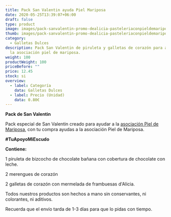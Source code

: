 ```yaml
---
title: Pack San Valentin ayuda Piel Mariposa
date: 2020-05-25T13:39:07+06:00
draft: false
type: product
image: images/pack-sanvalentin-promo-dealicia-pasteleriaconpieldemariposa.jpg
thumb: images/pack-sanvalentin-promo-dealicia-pasteleriaconpieldemariposa-v.jpg
category:
  - Galletas Dulces
description: Pack San Valentin de piruleta y galletas de corazón para ayudar a
  la asociación piel de mariposa.
weight: 100
productWeight: 100
priceBefore: ""
price: 12.45
stock: si
overview:
  - label: Categoría
    data: Galletas Dulces
  - label: Precio (Unidad)
    data: 0.80€
---
```

**Pack de San Valentin**

Pack especial de San Valentin creado para ayudar a la [asociación Piel de Mariposa](https://www.pieldemariposa.es), con tu compra ayudas a la asociación Piel de Mariposa. 

**\#TuApoyoMiEscudo**

**Contiene:**

1 piruleta de bizcocho de chocolate bañana con cobertura de chocolate con leche. 

2 merengues de corazón 

2 galletas de corazón con mermelada de frambuesas d'Alicia. 

Todos nuestros productos son hechos a mano sin conservantes, ni colorantes, ni aditivos. 

Recuerda que el envío tarda de 1-3 días para que lo pidas con tiempo.
